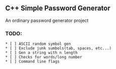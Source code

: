 ## C++ Simple Password Generator

An ordinary password generator project

### TODO:

	* [ ] ASCII random symbol gen
	* [ ] Exclude junk sumbols(tab, spaces, etc...) 
	* [ ] Gen a string with n length
	* [ ] Checks for words/long number 
	* [ ] Command line flags
